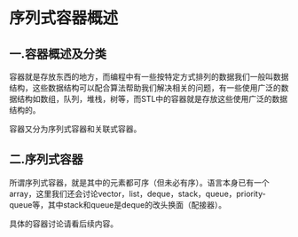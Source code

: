 # 序列式容器概述

## 一.容器概述及分类

容器就是存放东西的地方，而编程中有一些按特定方式排列的数据我们一般叫数据结构，这些数据结构可以配合算法帮助我们解决相关的问题，有一些使用广泛的数据结构如数组，队列，堆栈，树等，而STL中的容器就是存放这些使用广泛的数据结构的。

容器又分为序列式容器和关联式容器。

## 二.序列式容器

所谓序列式容器，就是其中的元素都可序（但未必有序）。语言本身已有一个array，这里我们还会讨论vector，list，deque，stack，queue，priority-queue等，其中stack和queue是deque的改头换面（配接器）。

具体的容器讨论请看后续内容。